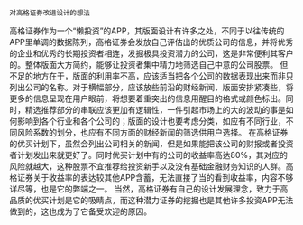
    对高格证券改进设计的想法
  高格证券作为一个“懒投资”的APP，其版面设计有许多之处，不同于以往传统的APP里单调的数据陈列，高格证券会发放自己评估出的优质公司的信息，并将优秀的企业和优秀的长期投资者相连，发掘极具投资潜力的公司，这是非常便利其客户的。整体版面大方简约，能够让投资者集中精力地筛选自己中意的公司股票。
  但不足的地方在于，版面的利用率不高，应该适当把各个公司的数据表现出来而非只列出公司的名称。对于横幅部分，应该放些前沿的财经新闻，版面安排紧凑些，将更多的信息呈现在用户眼前，将想要着重突出的信息用醒目的格式或颜色标出。同时，精选推荐部分的串联应该更加有逻辑性，一件引起市场上的大的波动的事是如何影响到各个行业和各个公司的；版面的设计也要考虑分类，如应有不同行业，不同风险系数的划分，也应有不同方面的财经新闻的筛选供用户选择。
  在高格证券的优买计划下，虽然会列出公司相关的新闻，但是如果能把该公司的财报或者投资者计划发出来就更好了。同时优买计划中有的公司的收益率高达80%，其对应的风险就越大，这种股票不宜推荐给投资新手以及没有基础金融财务知识的人群。高格证券关于收益率的表达较其他APP含蓄，无法直接了当的看到收益率，内容不够详尽等，也是它的弊端之一。
当然，高格证券有自己的设计发展理念，致力于高品质的优买计划是它的吸睛点，而这种潜力证券的挖掘也是其他许多投资APP无法做到的，这也成为了它备受欢迎的原因。

